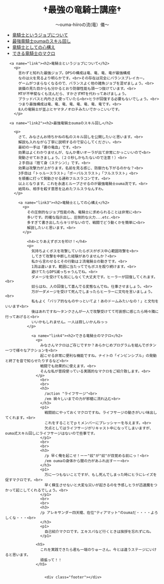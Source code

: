 <!DOCTYPE html>
<html>
  <head>
    <meta charset="utf-8">
    <title>最強の竜騎士</title>
    <link rel="stylesheet" href="stylesheet.css">
  </head>
  <body>
    <h1 class="title"><center>†最強の竜騎士講座†</center></h1>
    <p><center>～ouma-hiiroの流(竜）儀～</center></p>
    <ul>
      <a href="#link"><li>竜騎士というジョブについて</li></a>
      <a href="#link2"><li>最強竜騎士oumaのスキル回し</li></a>
      <a href="#link3"><li>竜騎士としての心構え</li></a>
      <a href="#link4"><li>できる竜騎士のマクロ</li></a>
    </ul>

      <a name="link"><h2>竜騎士というジョブについて</h2>
        <p>
          言わずと知れた最強ジョブ。DPSの構成は竜、竜、竜、竜が最強構成
          なのは火を見るより明らかです。<br>その存在は完全にバランスブレイカー。
          ゲームがつまらなくなるので、バランスよく他の雑魚ジョブを混ぜましょう。<br>
          装備の見た目からも分かるとおり防御性能も頭一つ抜けています。<br>
          MTが不甲斐なくも沈んだら、すかさずMTを代わってあげましょう。
          ブラッドバスと内丹さえ使っていたら<br>ヒラが回復する必要もないでしょう。<br>
          つまり最強構成は竜、竜、竜、竜、竜、竜、竜、竜です。<br>
          8人の竜騎士が並ぶとヤマタノオロチみたいでかっこいいです。
        </p>

      <a name="link2"><h2>最強竜騎士oumaのスキル回し</h2>

        <p>
          さて、みなさんお待ちかねの私のスキル回しを公開したいと思います。<br>
          解説も入れながら丁寧に説明するので安心してください。<br>
          最初の一手は「蒼の竜血」です。<br>
          効果はよくわかりませんが、なんか青いオーラが出て非常にかっこいいので<br>
          発動させておきましょう。（２０秒しかもたないので注意！）<br>
          ２手目は『捨て身（ステシン）」です。<br>
          効果は攻撃力が上がります。名前を見る感じ、防御力も下がるのかな？<br>
          3手目は「トゥルースラスト」「ボーパルスラスト」「フルスラスト」<br>
          を順番に打って発動させる通称フルスラコンです。<br>
          以上となります。これを永遠とループさせるのが最強竜騎士ouma流です。<br>
          結局ね、相手を殺す意思を込めたフルスラなんすわ。
        </p>

          <a name="link3"><h2>竜騎士としての心構え</h2>
            <p>
              その圧倒的なジョブ性能の為、竜騎士に求められることは非常に<br>
              多いです。的確な指示出し、圧倒的な火力...etc.<br>
              多すぎて書き出したらキリがないので、戦闘でどう動くかを簡単に<br>
              解説したいと思います。<br>
            </p>

              <h4>とりあえずボスを叩け！</h4>
              <p>
                気持ちよくボスを攻撃していたらボスがボス中心範囲攻撃を<br>
                してきて攻撃を中断した経験がありませんか？<br>
                私から言わせるとその行動は２流竜騎士の動きです。<br>
                1流は違います。範囲に当たってでもボスを殴り続けます。<br>
                避けてたらDPS減っちゃうんでね。<br>
                ダメージを受けても気にしなくて大丈夫です。ヒーラーが回復してくれます。<br>
                奴らはね、人の回復して喜んでる変態なんでね。仕事させましょう。<br>
                万が一ダメージを受けて死んでしまったらヒーラーに文句を言いましょう。<br>
                私もよく「バリア的なものやっといてよ！あのドームみたいなの！」と文句をいいます<br>
                後はあれですね～タンクさんが一人で攻撃受けてて可哀想に感じたら時々隣に行ってあげると<br>
                いいかもしれません。一人は寂しいかんねっっ
              </p>

                <a name="link4"><h2>できる竜騎士のマクロ</h2>
                  <p>
                    みなさんマクロはご存じですか？あらかじめプログラムを組んでボタン一つで様々なアクションを<br>
                    起こせる非常に便利な機能ですね。ナイトの「インビンシブル」の発動と終了を音で知らせたりするなど<br>
                    戦闘でも効果的に使えます。<br>
                    そんな私が普段使っている実践的なマクロをご紹介致します。<br>
                  </p>
                    <br>
                    <br>
                    <h3>
                      /action "ライフサージ"<br>
                      /em 禍々しいまでの力が邪槍に流れ込む<br>
                    </h3>
                    <p1>
                      戦闘前にやっておくマクロですね。ライフサージの動きがいい味出してくれます。<br>
                      これをすることでｐｔメンバーにプレッシャーを与えます。<br>
                      欠点としてはライフサージがリキャスト中になってしまいますが、ouma式スキル回しにライフサージはないので些事です。
                    </p1>
                    <br>
                    <br>
                    <h3>
                      /p 早く俺を起こせ！ーー"奴"が"奴"が目覚める前にっ！<br>
                      /em oumaの身体から闇の力があふれ出すーー<br>
                    </h3>
                    <p1>
                      万に一つもないことですが、もし死んでしまった時にヒラにレイズを促すマクロです。<br>
                      早く蘇生させないと大変な災いが起きるのを予感しヒラが迅速魔をつかって起こしてくれるでしょう。<br>
                    </p1>
                    <br>
                    <br>
                    <h3>
                    /p アレキサンダー四天槍、在位"ティアマット"のoumaだ・・・・よろしくな・・・<br>
                    </h3>
                    <p1>
                      自己紹介マクロです。エキスパなど行くときは挨拶を忘れずにね。
                    </p1>

                  <h5>
                    これを実践できたら君も一端のりゅーさん。今とは違うステージにいけると思います。
                    頑張って！！
                  </h5>


                      <div class="footer"></div>



  </body>

</html>
